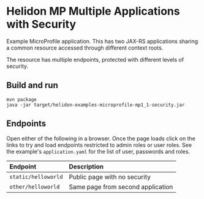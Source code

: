 
# Helidon MP Multiple Applications with Security

Example MicroProfile application. This has two JAX-RS applications
sharing a common resource accessed through different context roots.

The resource has multiple endpoints, protected with different
levels of security.

## Build and run

```shell
mvn package
java -jar target/helidon-examples-microprofile-mp1_1-security.jar
```

## Endpoints

Open either of the following in a browser. Once the page loads
click on the links to try and load endpoints restricted to 
admin roles or user roles. See the example's `application.yaml`
for the list of user, passwords and roles.

|Endpoint    |Description      |
|:-----------|:----------------|
|`static/helloworld`|Public page with no security|
|`other/helloworld`|Same page from second application|

